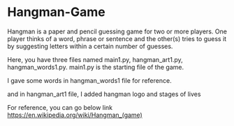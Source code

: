 # Hangman-Game

Hangman is a paper and pencil guessing game for two or more players. One player thinks of a word, phrase or sentence and the other(s) tries to guess it by suggesting letters within a certain number of guesses.

Here, you have three files named main1.py, hangman_art1.py, hangman_words1.py.
main1.py is the starting file of the game.

I gave some words in hangman_words1 file for reference.

and in hangman_art1 file, I added hangman logo and stages of lives

For reference, you can go below link
https://en.wikipedia.org/wiki/Hangman_(game)
